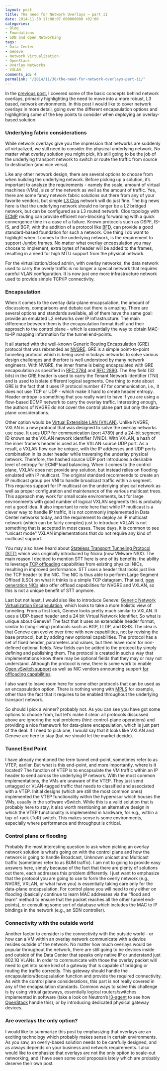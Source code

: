 ```yaml
---
layout: post
title: The need for Network Overlays – part II
date: 2014-11-30 17:08:07.000000000 +02:00
categories:
- Blog
- Foundations
- SDN and Open Networking
tags:
- Data Center
- Geneve
- Network Virtualization
- OpenStack
- Overlay Networks
- VXLAN
comments_id: 4
permalink: "/2014/11/30/the-need-for-network-overlays-part-ii/"
---
```

In the [previous post](/2014/07/01/the-need-for-network-overlays-part-i/), I covered some of the basic concepts behind network overlays, primarily highlighting the need to move into a more robust, L3 based, network environments. In this post I would like to cover network overlays in more detail, going over the different encapsulation options and highlighting some of the key points to consider when deploying an overlay-based solution.

### Underlying fabric considerations

While network overlays give you the impression that networks are suddenly all virtualized, we still need to consider the physical underlying network. No matter what overlay solution you might pick, it’s still going to be the job of the underlying transport network to switch or route the traffic from source to destination (and vice versa).

Like any other network design, there are several options to choose from when building the underlying network. Before picking up a solution, it’s important to analyze the requirements - namely the scale, amount of virtual machines (VMs), size of the network as well as the amount of traffic. Yes, there are some fancy network fabric solutions out there from any of your favorite vendors, but simple [L3 Clos](http://www.networkworld.com/article/2226122/cisco-subnet/clos-networks--what-s-old-is-new-again.html) network will do just fine. The big news here is that the underlying network should no longer be a L2 bridged network, but can be configured as a L3 routed network. Clos topology with [ECMP](http://en.wikipedia.org/wiki/Equal-cost_multi-path_routing) routing can provide efficient non-blocking forwarding with a quick convergence time in a case of a failure. Known protocols such as OSPF, IS-IS, and BGP, with the addition of a protocol like [BFD](https://datatracker.ietf.org/wg/bfd/documents/), can provide a good standard-based foundation for such a network. One thing I do want to highlight when it comes to the underlying network, is the requirement to support [Jumbo frames](http://en.wikipedia.org/wiki/Jumbo_frame). No matter what overlay encapsulation you may choose to implement, extra bytes of header will be added to the frames, resulting in a need for high MTU support from the physical network.

For the virtualization/cloud admin, with overlay networks, the data network used to carry the overly traffic is no longer a special network that requires careful VLAN configuration. It is now just one more infrastructure network used to provide simple TCP/IP connectivity.

### Encapsulation

When it comes to the overlay data-plane encapsulation, the amount of discussions, comparisons and debate out there is amazing. There are several options and standards available, all of them have the same goal: provide an emulated L2 networks over IP infrastructure. The main difference between them is the encapsulation format itself and their approach to the control plane - which is essentially the way to obtain MAC-to-IP mapping information for the tunnel end-points.

It all started with the well-known Generic Routing Encapsulation (GRE) protocol that was rebranded as [NVGRE](https://tools.ietf.org/html/draft-sridharan-virtualization-nvgre-00). GRE is a simple point-to-point tunneling protocol which is being used in todays networks to solve various design challenges and therfore is well understood by many network engineers. With NVGRE, the inner frame is being encapsulated with GRE encapsulation as specified in [RFC 2784](https://tools.ietf.org/html/rfc2784) and [RFC 2890](https://tools.ietf.org/html/rfc2890). The Key field (32 bits) in the GRE header is used to carry the Tenant Network Identifier (TNI) and is used to isolate different logical segments. One thing to note about GRE is the fact that it uses IP protocol number 47 for communication, i.e., it does not use TCP or UDP - which make it hard to create header entropy. Header entropy is something that you really want to have if you are using a flow-based ECMP network to carry the overlay traffic. Interesting enough, the authors of NVGRE do not cover the control plane part but only the data-plane considerations.

Other option would be [Virtual Extensible LAN (VXLAN)](https://datatracker.ietf.org/doc/rfc7348/). Unlike NVGRE, VXLAN is a new protocol that was designed to solve the overlay networks use case. It uses UDP for communication (port 4789) and a 24-bit segment ID known as the VXLAN network identifier (VNID). With VXLAN, a hash of the inner frame's header is used as the VXLAN source UDP port. As a result, a VXLAN flow can be unique, with the IP addresses and UDP ports combination in its outer header while traversing the underlay physical network. Therefore, the hashed source UDP port introduces a desirable level of entropy for ECMP load balancing. When it comes to the control plane, VXLAN does not provide any solution, but instead relies on flooding emulated with IP multicast. The original standard recommends to create an IP multicast group per VNI to handle broadcast traffic within a segment. This requires support for IP multicast on the underlying physical network as well as proper configuration and maintenance of the various multicast trees. This approach may work for small scale environments, but for large environments with good number of logical VXLAN segments this is probably not a good idea. It also important to note here that while IP multicast is a clever way to handle IP traffic, it is not commonly implemented in Data Center networks today, and the requirement to deploy an IP multicast network (which can be fairly complex) just to introduce VXLAN is not something that is accepted in most cases. These days, it is common to see “unicast mode" VXLAN implementations that do not require any kind of multicast support.

You may also have heard about [Stateless Transport Tunneling Protocol (STT)](http://tools.ietf.org/html/draft-davie-stt-02) which was originally introduced by Nicira (now VMware NSX). The main reason I decided to mention STT here is one of its benefits: the ability to leverage [TCP offloading](http://en.wikipedia.org/wiki/TCP_offload_engine) capabilities from existing physical NICs, resulting in improved performance. STT uses a header that looks just like the TCP header to the NIC. The NIC is thus able to perform Large Segment Offload (LSO) on what it thinks is a simple TCP datagram. That said, [new generation NICs](http://www.mellanox.com/page/products_dyn?product_family=162) also offer offload capabilities for NVGRE and VXLAN, so this is not a unique benefit of STT anymore.

Last but not least, I would also like to introduce Geneve: [Generic Network Virtualization Encapsulation](http://tools.ietf.org/html/draft-gross-geneve-00), which looks to take a more holistic view of tunneling. From a first look, Geneve looks pretty much similar to VXLAN. It uses a UDP-based header and a 24 bit Virtual Network Identifier. So what is unique about Geneve? The fact that it uses an extendable header format, similar to (long-living) protocols such as BGP, LLDP, and IS-IS. The idea is that Geneve can&nbsp;evolve over time with new capabilities, not by revising the base protocol, but by adding new optional capabilities. The protocol has a set of fixed header, parameters and values, but then leave room for non-defined optional fields. New fields can be added to the protocol by simply defining and publishing them. The protocol is created in such a way that implementations know there may be optional fields that they may or may not understand. Although the protocol is new, there is some work to enable [Open vSwitch support](http://openvswitch.org/pipermail/dev/2014-June/041433.html) as well as NIC vendors announcing support [for offloading capabilities](http://ir.mellanox.com/releasedetail.cfm?releaseid=882424).

I also want to leave room here for some other protocols that can be used as an encapsulation option. There is nothing wrong with [MPLS](https://datatracker.ietf.org/wg/mpls/documents/) for example, other than the fact that it requires to be enabled throughout the underlying transport network.

So should I pick a winner? probably not. As you can see you have got some options to choose from, but let’s make it clear: all protocols discussed above are ignoring the real problems (hint: control-plane operations) and providing a nice framework for data-plane encapsulation, which is just part of the deal. If I need to pick one, I would say that it looks like VXLAN and Geneve are here to stay (but we should let the market decide).

### Tunnel End Point

I have already mentioned the term tunnel end-point, sometimes refer to as VTEP, earlier. But what is this end-point, and more importantly, where is it located? The function of VTEP is to encapsulate the VM traffic within an IP header to send across the underlying IP network. With the most common implementations, the VMs are unaware of the VTEP. They just send untagged or VLAN-tagged traffic that needs to classified and associated with a VTEP. Initial designs (which are still the most common ones) implemented the VTEP functionality within the hypervisor which houses the VMs, usually in the software vSwitch. While this is a valid solution that is probably here to stay, it also worth mentioning an alternative design in which the VTEP functionality is implemented in hardware, for e.g., within a top-of-rack (ToR) switch. This makes sense is some environments, especially where performance and throughput is critical.

### Control plane or flooding

Probably the most interesting question to ask when picking an overlay network solution is what’s going on with the control plane and how the network is going to handle Broadcast, Unknown unicast and Multicast traffic (sometimes refer to as BUM traffic). I am not to going to provide easy answers here, simply because of the fact that there are plenty of solutions out there, each addresses this problem differently. I just want to emphasize that the protocol you are going to use to form the overly network (e.g., NVGRE, VXLAN, or what have you) is essentially taking care only for the data-plane encapsulation. For control plane you will need to rely either on flooding (basically continue to learn MAC addresses via the “flood and learn” method to ensure that the packet reaches all the other tunnel end-points), or consulting some sort of database which includes the MAC to IP bindings in the network (e.g., an SDN controller).

### Connectivity with the outside world

Another factor to consider is the connectivity with the outside world - or how can a VM within an overlay network communicate with a device resides outside of the network. No matter how much overlays would be popular throughout the network, there are still going to be devices inside and outside of the Data Center that speaks only native IP or understand just 802.1Q VLANs. In order to communicate with those the overlay packet will need to get into some kind of a gateway that is capable of bridging or routing the traffic correctly. This gateway should handle the encapsulation/decapsulation function and provide the required connectivity. As with the control plane considerations, this part is not really covered in any of the encapsulation standards. Common ways to solve this challenge is by using virtual gateways, essentially logical routers/switches implemented in software (take a look on Neutron’s [l3-agent](http://docs.openstack.org/admin-guide-cloud/content/install_neutron-l3.html) to see how [OpenStack](http://www.openstack.org/) handle this), or by introducing dedicated physical gateway devices.

### Are overlays the only option?

I would like to summarize this post by emphasizing that overlays are an exciting technology which probably makes sense in certain environments. As you saw, an overly-based solution needs to be carefully designed, and as always depends on your business and network requirements. I also would like to emphasize that overlays are not the only option to scale-out networking, and I have seen some cool proposals lately which are probably deserve their own post.
